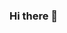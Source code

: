 ### Hi there 👋

<!--
**Kimsihyo/Kimsihyo** is a ✨ _special_ ✨ repository because its `README.md` (this file) appears on your GitHub profile.

Here are some ideas to get you started:

- 🔭 I’m currently working on ...
- 🌱 I’m currently learning ...
![{}'s github stats](https://github-readme-stats.vercel.app/api?username={Kimsihyo}&show_icons=true&&theme={dracula}&count_private=true
- 👯 I’m looking to collaborate on ...
- 🤔 I’m looking for help with ...
- 💬 Ask me about ...
- 📫 How to reach me: ...
- 😄 Pronouns: ...
- ⚡ Fun fact: ...
-->
